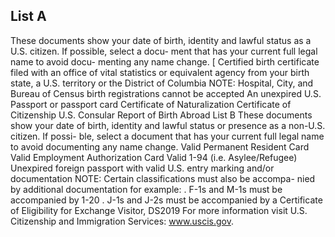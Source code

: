 ## List A
These documents show your date of birth, identity and lawful status as a U.S. citizen. If possible, select a docu- ment that has your current full legal name to avoid docu- menting any name change.
[ Certified birth certificate filed with an office of vital statistics or equivalent agency from your birth state, a U.S. territory or the District of Columbia NOTE: Hospital, City, and Bureau of Census birth registrations cannot be accepted An unexpired U.S. Passport or passport card Certificate of Naturalization Certificate of Citizenship
U.S. Consular Report of Birth Abroad
List B
These documents show your date of birth, identity and lawful status or presence as a non-U.S. citizen. If possi- ble, select a document that has your current full legal name to avoid documenting any name change.
Valid Permanent Resident Card Valid Employment Authorization Card
Valid 1-94 (i.e. Asylee/Refugee)
Unexpired foreign passport with valid U.S. entry marking and/or documentation
NOTE: Certain classifications must also be accompa- nied by additional documentation for example: . F-1s and M-1s must be accompanied by 1-20
. J-1s and J-2s must be accompanied by a Certificate of Eligibility for Exchange Visitor, DS2019
For more information visit U.S. Citizenship and Immigration Services: www.uscis.gov.